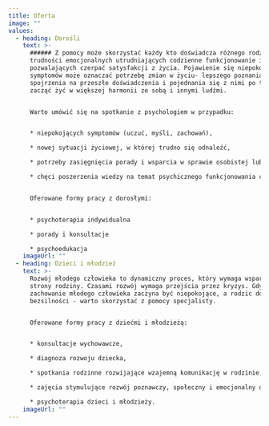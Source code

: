 ```yaml
---
title: Oferta
image: ""
values:
  - heading: Dorośli
    text: >-
      ###### Z pomocy może skorzystać każdy kto doświadcza różnego rodzaju
      trudności emocjonalnych utrudniających codzienne funkcjonowanie i nie
      pozwalających czerpać satysfakcji z życia. Pojawienie się niepokojących
      symptomów może oznaczać potrzebę zmian w życiu- lepszego poznania siebie,
      spojrzenia na przeszłe doświadczenia i pojednania się z nimi po to, by
      zacząć żyć w większej harmonii ze sobą i innymi ludźmi.


      Warto umówić się na spotkanie z psychologiem w przypadku:


      * niepokojących symptomów (uczuć, myśli, zachowań),

      * nowej sytuacji życiowej, w której trudno się odnaleźć,

      * potrzeby zasięgnięcia porady i wsparcia w sprawie osobistej lub rodzinnej,

      * chęci poszerzenia wiedzy na temat psychicznego funkcjonowania człowieka oraz lepszego porozumiewania się z innymi.


      Oferowane formy pracy z dorosłymi:


      * psychoterapia indywidualna

      * porady i konsultacje

      * psychoedukacja
    imageUrl: ""
  - heading: Dzieci i młodzież
    text: >-
      Rozwój młodego człowieka to dynamiczny proces, który wymaga wsparcia ze
      strony rodziny. Czasami rozwój wymaga przejścia przez kryzys. Gdy
      zachowanie młodego człowieka zaczyna być niepokojące, a rodzic doświadcza
      bezsilności - warto skorzystać z pomocy specjalisty.


      Oferowane formy pracy z dziećmi i młodzieżą:


      * konsultacje wychowawcze,

      * diagnoza rozwoju dziecka,

      * spotkania rodzinne rozwijające wzajemną komunikację w rodzinie,

      * zajęcia stymulujące rozwój poznawczy, społeczny i emocjonalny dla dzieci w każdym wieku,

      * psychoterapia dzieci i młodzieży.
    imageUrl: ""
---
```

